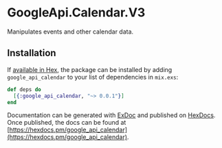 # GoogleApi.Calendar.V3

Manipulates events and other calendar data.

## Installation

If [available in Hex](https://hex.pm/docs/publish), the package can be installed
by adding `google_api_calendar` to your list of dependencies in `mix.exs`:

```elixir
def deps do
  [{:google_api_calendar, "~> 0.0.1"}]
end
```

Documentation can be generated with [ExDoc](https://github.com/elixir-lang/ex_doc)
and published on [HexDocs](https://hexdocs.pm). Once published, the docs can
be found at [https://hexdocs.pm/google_api_calendar](https://hexdocs.pm/google_api_calendar).
